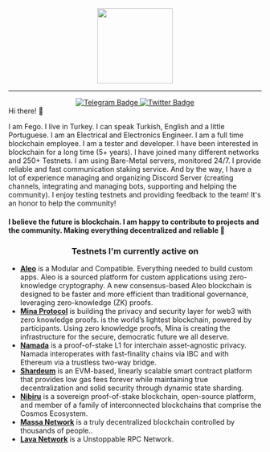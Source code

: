 <div id="header" align="center">
  <img src="https://avatars.githubusercontent.com/u/82613690?v=4" width="150"/>
</div>

_____


<div id="badges" align="center">
    <a href="https://t.me/fego41">
      <img src="https://img.shields.io/badge/Telegram-black?style=for-the-badge&logo=Telegram&logoColor=white" alt="Telegram Badge"/>
    </a>
      <a href="https://twitter.com/ferganiince">
      <img src="https://img.shields.io/badge/Twitter-black?style=for-the-badge&logo=twitter&logoColor=white" alt="Twitter Badge"/>
    </a>
</div



<h3> Hi there! 👋 </h3>

I am Fego. I live in Turkey. I can speak Turkish, English and a little Portuguese. I am an Electrical and Electronics Engineer. I am a full time blockchain employee. I am a tester and developer. I have been interested in blockchain for a long time (5+ years). I have joined many different networks and 250+ Testnets. I am using Bare-Metal servers, monitored 24/7. I provide reliable and fast communication staking service. And by the way, I have a lot of experience managing and organizing Discord Server (creating channels, integrating and managing bots, supporting and helping the community). I enjoy testing testnets and providing feedback to the team! It's an honor to help the community!

<h4>I believe the future is blockchain. I am happy to contribute to projects and the community. Making everything decentralized and reliable 🥂</h4>

<h3 align="center">Testnets I'm currently active on</h3>
<ul>   
    <li> <a href="https://www.aleo.org/" target="_blank"><strong>Aleo</strong></a> is a Modular and Compatible. Everything needed to build custom apps. Aleo is a sourced platform for custom applications using zero-knowledge cryptography. A new consensus-based Aleo blockchain is designed to be faster and more efficient than traditional governance, leveraging zero-knowledge (ZK) proofs.</li>
  <li> <a href="https://minaprotocol.com/" target="_blank"><strong>Mina Protocol</strong></a> is building the privacy and security layer for web3 with zero knowledge proofs. is the world’s lightest blockchain, powered by participants. Using zero knowledge proofs, Mina is creating the infrastructure for the secure, democratic future we all deserve.</li>
    <li> <a href="https://namada.net/" target="_blank"><strong>Namada</strong></a> is a proof-of-stake L1 for interchain asset-agnostic privacy. Namada interoperates with fast-finality chains via IBC and with Ethereum via a trustless two-way bridge.</li>
    <li> <a href="https://shardeum.org/" target="_blank"><strong>Shardeum</strong></a> is an EVM-based, linearly scalable smart contract platform that provides low gas fees forever while maintaining true decentralization and solid security through dynamic state sharding.</li>
     <li> <a href="https://nibiru.fi/" target="_blank"><strong>Nibiru</strong></a> is a sovereign proof-of-stake blockchain, open-source platform, and member of a   family of interconnected blockchains that comprise the Cosmos Ecosystem.</li>
    <li> <a href="https://massa.net/" target="_blank"><strong>Massa Network</strong></a> is a truly decentralized blockchain controlled by thousands of people..</li>
    <li> <a href="https://https://lavanet.xyz/" target="_blank"><strong>Lava Network</strong></a> is a Unstoppable RPC Network.</li>   
  </ul>

